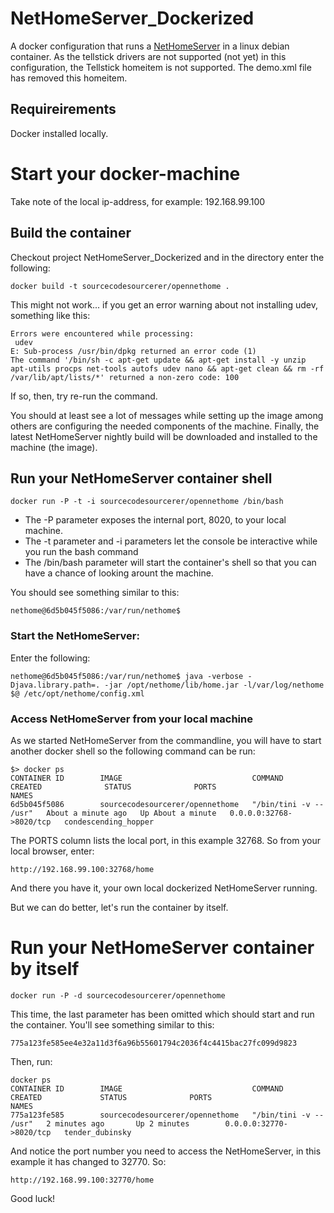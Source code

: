 # NetHomeServer_Dockerized
A docker configuration that runs a [NetHomeServer](http://opennethome.org) in a linux debian container.
As the tellstick drivers are not supported (not yet) in this configuration, the Tellstick homeitem is not supported.
The demo.xml file has removed this homeitem.

## Requireirements
Docker installed locally.

# Start your docker-machine
Take note of the local ip-address, for example: 192.168.99.100

## Build the container
Checkout project NetHomeServer_Dockerized and in the directory enter the following:

```
docker build -t sourcecodesourcerer/opennethome .
```
This might not work... if you get an error warning about not installing udev, something like this:
```
Errors were encountered while processing: 
 udev
E: Sub-process /usr/bin/dpkg returned an error code (1)
The command '/bin/sh -c apt-get update && apt-get install -y unzip apt-utils procps net-tools autofs udev nano && apt-get clean && rm -rf /var/lib/apt/lists/*' returned a non-zero code: 100
```
If so, then, try re-run the command.

You should at least see a lot of messages while setting up the image among others are configuring the needed components of the machine.
Finally, the latest NetHomeServer nightly build will be downloaded and installed to the machine (the image).

## Run your NetHomeServer container shell
```
docker run -P -t -i sourcecodesourcerer/opennethome /bin/bash
```
* The -P parameter exposes the internal port, 8020, to your local machine.
* The -t parameter and -i parameters let the console be interactive while you run the bash command
* The /bin/bash parameter will start the container's shell so that you can have a chance of looking arount the machine.

You should see something similar to this:
```
nethome@6d5b045f5086:/var/run/nethome$ 
```
### Start the NetHomeServer:
Enter the following:
```
nethome@6d5b045f5086:/var/run/nethome$ java -verbose -Djava.library.path=. -jar /opt/nethome/lib/home.jar -l/var/log/nethome $@ /etc/opt/nethome/config.xml
```
### Access NetHomeServer from your local machine
As we started NetHomeServer from the commandline, you will have to start another docker shell so the following command can be run:
```
$> docker ps
CONTAINER ID        IMAGE                             COMMAND                  CREATED              STATUS              PORTS                     NAMES
6d5b045f5086        sourcecodesourcerer/opennethome   "/bin/tini -v -- /usr"   About a minute ago   Up About a minute   0.0.0.0:32768->8020/tcp   condescending_hopper
```
The PORTS column lists the local port, in this example 32768. So from your local browser, enter:
```
http://192.168.99.100:32768/home
```
And there you have it, your own local dockerized NetHomeServer running.

But we can do better, let's run the container by itself.

# Run your NetHomeServer container by itself
```
docker run -P -d sourcecodesourcerer/opennethome
```
This time, the last parameter has been omitted which should start and run the container. You'll see something similar to this:
```
775a123fe585ee4e32a11d3f6a96b55601794c2036f4c4415bac27fc099d9823
```
Then, run:
```
docker ps
CONTAINER ID        IMAGE                             COMMAND                  CREATED             STATUS              PORTS                     NAMES
775a123fe585        sourcecodesourcerer/opennethome   "/bin/tini -v -- /usr"   2 minutes ago       Up 2 minutes        0.0.0.0:32770->8020/tcp   tender_dubinsky
```
And notice the port number you need to access the NetHomeServer, in this example it has changed to 32770. So:
```
http://192.168.99.100:32770/home
```
Good luck!

